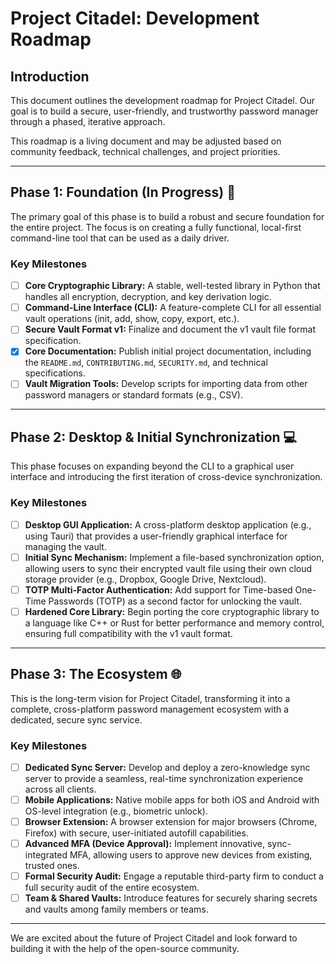 # Project Citadel: Development Roadmap

## Introduction

This document outlines the development roadmap for Project Citadel. Our goal is to build a secure, user-friendly, and trustworthy password manager through a phased, iterative approach.

This roadmap is a living document and may be adjusted based on community feedback, technical challenges, and project priorities.

---

## Phase 1: Foundation (In Progress) 🧱

The primary goal of this phase is to build a robust and secure foundation for the entire project. The focus is on creating a fully functional, local-first command-line tool that can be used as a daily driver.

### Key Milestones

-   [ ] **Core Cryptographic Library:** A stable, well-tested library in Python that handles all encryption, decryption, and key derivation logic.
-   [ ] **Command-Line Interface (CLI):** A feature-complete CLI for all essential vault operations (init, add, show, copy, export, etc.).
-   [ ] **Secure Vault Format v1:** Finalize and document the v1 vault file format specification.
-   [x] **Core Documentation:** Publish initial project documentation, including the `README.md`, `CONTRIBUTING.md`, `SECURITY.md`, and technical specifications.
-   [ ] **Vault Migration Tools:** Develop scripts for importing data from other password managers or standard formats (e.g., CSV).

---

## Phase 2: Desktop & Initial Synchronization 💻

This phase focuses on expanding beyond the CLI to a graphical user interface and introducing the first iteration of cross-device synchronization.

### Key Milestones

-   [ ] **Desktop GUI Application:** A cross-platform desktop application (e.g., using Tauri) that provides a user-friendly graphical interface for managing the vault.
-   [ ] **Initial Sync Mechanism:** Implement a file-based synchronization option, allowing users to sync their encrypted vault file using their own cloud storage provider (e.g., Dropbox, Google Drive, Nextcloud).
-   [ ] **TOTP Multi-Factor Authentication:** Add support for Time-based One-Time Passwords (TOTP) as a second factor for unlocking the vault.
-   [ ] **Hardened Core Library:** Begin porting the core cryptographic library to a language like C++ or Rust for better performance and memory control, ensuring full compatibility with the v1 vault format.

---

## Phase 3: The Ecosystem 🌐

This is the long-term vision for Project Citadel, transforming it into a complete, cross-platform password management ecosystem with a dedicated, secure sync service.

### Key Milestones

-   [ ] **Dedicated Sync Server:** Develop and deploy a zero-knowledge sync server to provide a seamless, real-time synchronization experience across all clients.
-   [ ] **Mobile Applications:** Native mobile apps for both iOS and Android with OS-level integration (e.g., biometric unlock).
-   [ ] **Browser Extension:** A browser extension for major browsers (Chrome, Firefox) with secure, user-initiated autofill capabilities.
-   [ ] **Advanced MFA (Device Approval):** Implement innovative, sync-integrated MFA, allowing users to approve new devices from existing, trusted ones.
-   [ ] **Formal Security Audit:** Engage a reputable third-party firm to conduct a full security audit of the entire ecosystem.
-   [ ] **Team & Shared Vaults:** Introduce features for securely sharing secrets and vaults among family members or teams.

---

We are excited about the future of Project Citadel and look forward to building it with the help of the open-source community.
